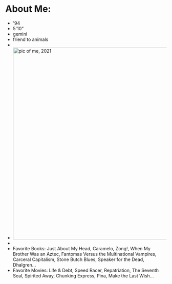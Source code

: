 # About Me:
- '94
- 5'10"
- gemini
- friend to animals
- 
- <img src="https://www.ala.org/news/sites/ala.org.news/files/news/pressreleaseimages/Satten-Lopez_Spectrum%2021.jpeg" title="pic of me, 2021" width="800" height="600" />
-
- Favorite Books: Just About My Head, Caramelo, Zong!, When My Brother Was an Aztec, Fantomas Versus the Multinational Vampires, Carceral Capitalism, Stone Butch Blues, Speaker for the Dead, Dhalgren...
- Favorite Movies: Life & Debt, Speed Racer, Repatriation, The Seventh Seal, Spirited Away, Chunking Express, Pina, Make the Last Wish...
